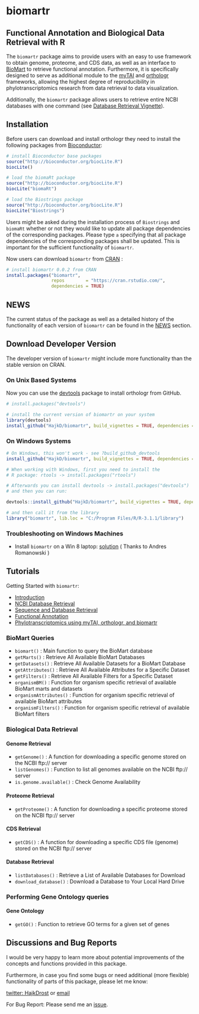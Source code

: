 biomartr
========

## Functional Annotation and Biological Data Retrieval with R

The `biomartr` package aims to provide users with an easy to use framework to obtain genome, proteome, and CDS data, as well as an interface to [BioMart](http://www.biomart.org/) to retrieve functional annotation. Furthermore, it is specifically designed to serve as additional module to
the [myTAI](https://github.com/HajkD/myTAI) and [orthologr](https://github.com/HajkD/orthologr) frameworks, allowing the highest degree of reproducibility in phylotranscriptomics research from data retrieval to data visualization.

Additionally, the `biomartr` package allows users to retrieve entire NCBI databases with one command (see [Database Retrieval Vignette](https://github.com/HajkD/biomartr/blob/master/vignettes/Database_Retrieval.Rmd)).


## Installation

Before users can download and install orthologr they need to install the following packages from [Bioconductor](http://www.bioconductor.org/):

```r
# install Bioconductor base packages
source("http://bioconductor.org/biocLite.R")
biocLite()

# load the biomaRt package
source("http://bioconductor.org/biocLite.R")
biocLite("biomaRt")

# load the Biostrings package
source("http://bioconductor.org/biocLite.R")
biocLite("Biostrings")
```

Users might be asked during the installation process of `Biostrings` and `biomaRt` whether or not they would like to update all package dependencies of the corresponding packages.
Please type `a` specifying that all package dependencies of the corresponding packages shall be updated. This is important for the sufficient functionality of `biomartr`.

Now users can download `biomartr` from [CRAN](https://cran.r-project.org/web/packages/biomartr/) :

```r
# install biomartr 0.0.2 from CRAN
install.packages("biomartr",
                 repos        = "https://cran.rstudio.com/",
                 dependencies = TRUE)
```

## NEWS
The current status of the package as well as a detailed history of the functionality of each version of `biomartr` can be found in the [NEWS](https://github.com/HajkD/biomartr/blob/master/NEWS.md) section.

## Download Developer Version

The developer version of `biomartr` might include more functionality than the stable version on CRAN.

### On Unix Based Systems

Now you can use the [devtools](http://cran.r-project.org/web/packages/devtools/index.html) package to install orthologr from GitHub.

```r
# install.packages("devtools")

# install the current version of biomartr on your system
library(devtools)
install_github("HajkD/biomartr", build_vignettes = TRUE, dependencies = TRUE)

```

### On Windows Systems

```r
# On Windows, this won't work - see ?build_github_devtools
install_github("HajkD/biomartr", build_vignettes = TRUE, dependencies = TRUE)

# When working with Windows, first you need to install the
# R package: rtools -> install.packages("rtools")

# Afterwards you can install devtools -> install.packages("devtools")
# and then you can run:

devtools::install_github("HajkD/biomartr", build_vignettes = TRUE, dependencies = TRUE)

# and then call it from the library
library("biomartr", lib.loc = "C:/Program Files/R/R-3.1.1/library")
```

### Troubleshooting on Windows Machines

- Install `biomartr` on a Win 8 laptop: [solution](https://github.com/HajkD/orthologr/issues/1) ( Thanks to Andres Romanowski )


## Tutorials

Getting Started with `biomartr`:

- [Introduction](https://github.com/HajkD/biomartr/tree/master/vignettes/Introduction.Rmd)
- [NCBI Database Retrieval](https://github.com/HajkD/biomartr/blob/master/vignettes/Database_Retrieval.Rmd)
- [Sequence and Database Retrieval](https://github.com/HajkD/biomartr/tree/master/vignettes/Sequence_Retrieval.Rmd)
- [Functional Annotation](https://github.com/HajkD/biomartr/tree/master/vignettes/Functional_Annotation.Rmd)
- [Phylotranscriptomics using myTAI, orthologr, and biomartr](https://github.com/HajkD/biomartr/tree/master/vignettes/Phylotranscriptomics.Rmd)


### BioMart Queries

* `biomart()` : Main function to query the BioMart database
* `getMarts()` : Retrieve All Available BioMart Databases
* `getDatasets()` : Retrieve All Available Datasets for a BioMart Database
* `getAttributes()` : Retrieve All Available Attributes for a Specific Dataset
* `getFilters()` : Retrieve All Available Filters for a Specific Dataset
* `organismBM()` : Function for organism specific retrieval of available BioMart marts and datasets
* `organismAttributes()` : Function for organism specific retrieval of available BioMart attributes
* `organismFilters()` : Function for organism specific retrieval of available BioMart filters


### Biological Data Retrieval

#### Genome Retrieval

* `getGenome()` : A function for downloading a specific genome stored on the NCBI ftp:// server
* `listGenomes()` : Function to list all genomes available on the NCBI ftp:// server
* `is.genome.available()` : Check Genome Availability
#### Proteome Retrieval

* `getProteome()` : A function for downloading a specific proteome stored on the NCBI ftp:// server

#### CDS Retrieval

* `getCDS()` : A function for downloading a specific CDS file (genome) stored on the NCBI ftp:// server

#### Database Retrieval

* `listDatabases()` : Retrieve a List of Available Databases for Download
* `download_database()` : Download a Database to Your Local Hard Drive

### Performing Gene Ontology queries

#### Gene Ontology

* `getGO()` : Function to retrieve GO terms for a given set of genes


## Discussions and Bug Reports

I would be very happy to learn more about potential improvements of the concepts and functions
provided in this package.

Furthermore, in case you find some bugs or need additional (more flexible) functionality of parts
of this package, please let me know:

[twitter: HajkDrost](https://twitter.com/hajkdrost) or  [email](hajk-georg.drost@informatik.uni-halle.de)

For Bug Report: Please send me an [issue](https://github.com/HajkD/biomartr/issues).


